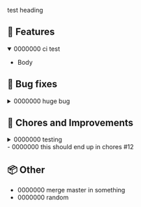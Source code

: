 test heading

## :rocket: Features

<details open><summary>0000000 ci test</summary>

- Body

</details>

## :bug: Bug fixes

<details><summary>0000000 huge bug</summary>

Body

</details>

## :wrench: Chores and Improvements

<details><summary>0000000 testing</summary>

- Body

</details>
- 0000000 this should end up in chores #12

## :package: Other

- 0000000 merge master in something
- 0000000 random
